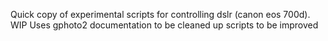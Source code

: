 Quick copy of experimental scripts for controlling dslr (canon eos 700d).
WIP
Uses gphoto2
documentation to be cleaned up
scripts to be improved

